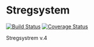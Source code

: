 Stregsystem
===========
[![Build Status](https://travis-ci.org/HenrikOssipoff/stregsystem.svg?branch=master)](https://travis-ci.org/HenrikOssipoff/stregsystem) [![Coverage Status](https://coveralls.io/repos/HenrikOssipoff/stregsystem/badge.svg)](https://coveralls.io/r/HenrikOssipoff/stregsystem)

Stregsystrem v.4

